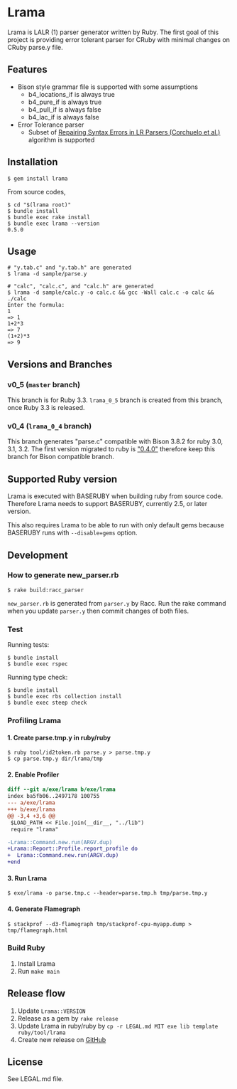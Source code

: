 # Lrama

Lrama is LALR (1) parser generator written by Ruby. The first goal of this project is providing error tolerant parser for CRuby with minimal changes on CRuby parse.y file.

## Features

* Bison style grammar file is supported with some assumptions
  * b4_locations_if is always true
  * b4_pure_if is always true
  * b4_pull_if is always false
  * b4_lac_if is always false
* Error Tolerance parser
  * Subset of [Repairing Syntax Errors in LR Parsers (Corchuelo et al.)](https://idus.us.es/bitstream/handle/11441/65631/Repairing%20syntax%20errors.pdf) algorithm is supported

## Installation

```shell
$ gem install lrama
```

From source codes,

```shell
$ cd "$(lrama root)"
$ bundle install
$ bundle exec rake install
$ bundle exec lrama --version
0.5.0
```

## Usage

```shell
# "y.tab.c" and "y.tab.h" are generated
$ lrama -d sample/parse.y
```

```shell
# "calc", "calc.c", and "calc.h" are generated
$ lrama -d sample/calc.y -o calc.c && gcc -Wall calc.c -o calc && ./calc
Enter the formula:
1
=> 1
1+2*3
=> 7
(1+2)*3
=> 9
```

## Versions and Branches

### v0_5 (`master` branch)

This branch is for Ruby 3.3. `lrama_0_5` branch is created from this branch, once Ruby 3.3 is released.

### v0_4 (`lrama_0_4` branch)

This branch generates "parse.c" compatible with Bison 3.8.2 for ruby 3.0, 3.1, 3.2. The first version migrated to ruby is ["0.4.0"](https://github.com/ruby/ruby/pull/7798) therefore keep this branch for Bison compatible branch.

## Supported Ruby version

Lrama is executed with BASERUBY when building ruby from source code. Therefore Lrama needs to support BASERUBY, currently 2.5, or later version.

This also requires Lrama to be able to run with only default gems because BASERUBY runs with `--disable=gems` option.

## Development

### How to generate new_parser.rb

```shell
$ rake build:racc_parser
```

`new_parser.rb` is generated from `parser.y` by Racc.
Run the rake command when you update `parser.y` then commit changes of both files.

### Test

Running tests:

```shell
$ bundle install
$ bundle exec rspec
```

Running type check:

```shell
$ bundle install
$ bundle exec rbs collection install
$ bundle exec steep check
```

### Profiling Lrama

#### 1. Create parse.tmp.y in ruby/ruby

```shell
$ ruby tool/id2token.rb parse.y > parse.tmp.y
$ cp parse.tmp.y dir/lrama/tmp
```

#### 2. Enable Profiler

```diff
diff --git a/exe/lrama b/exe/lrama
index ba5fb06..2497178 100755
--- a/exe/lrama
+++ b/exe/lrama
@@ -3,4 +3,6 @@
 $LOAD_PATH << File.join(__dir__, "../lib")
 require "lrama"

-Lrama::Command.new.run(ARGV.dup)
+Lrama::Report::Profile.report_profile do
+  Lrama::Command.new.run(ARGV.dup)
+end
```

#### 3. Run Lrama

```shell
$ exe/lrama -o parse.tmp.c --header=parse.tmp.h tmp/parse.tmp.y
```

#### 4. Generate Flamegraph

```shell
$ stackprof --d3-flamegraph tmp/stackprof-cpu-myapp.dump > tmp/flamegraph.html
```

### Build Ruby

1. Install Lrama
2. Run `make main`

## Release flow

1. Update `Lrama::VERSION`
2. Release as a gem by `rake release`
3. Update Lrama in ruby/ruby by `cp -r LEGAL.md MIT exe lib template ruby/tool/lrama`
4. Create new release on [GitHub](https://github.com/ruby/lrama/releases)

## License

See LEGAL.md file.
